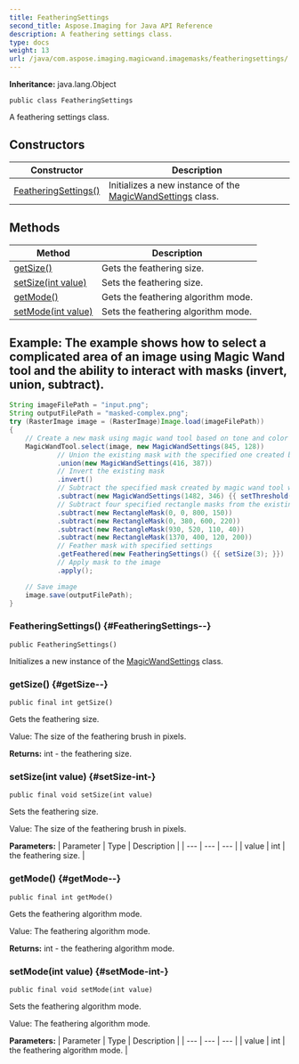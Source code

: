 ```yaml
---
title: FeatheringSettings
second_title: Aspose.Imaging for Java API Reference
description: A feathering settings class.
type: docs
weight: 13
url: /java/com.aspose.imaging.magicwand.imagemasks/featheringsettings/
---
```

**Inheritance:**
java.lang.Object
```
public class FeatheringSettings
```

A feathering settings class.
## Constructors

| Constructor | Description |
| --- | --- |
| [FeatheringSettings()](#FeatheringSettings--) | Initializes a new instance of the [MagicWandSettings](../../com.aspose.imaging.magicwand/magicwandsettings) class. |
## Methods

| Method | Description |
| --- | --- |
| [getSize()](#getSize--) | Gets the feathering size. |
| [setSize(int value)](#setSize-int-) | Sets the feathering size. |
| [getMode()](#getMode--) | Gets the feathering algorithm mode. |
| [setMode(int value)](#setMode-int-) | Sets the feathering algorithm mode. |

## Example: The example shows how to select a complicated area of an image using Magic Wand tool and the ability to interact with masks (invert, union, subtract).

``` java
String imageFilePath = "input.png";
String outputFilePath = "masked-complex.png";
try (RasterImage image = (RasterImage)Image.load(imageFilePath))
{
    // Create a new mask using magic wand tool based on tone and color of pixel (845, 128)
    MagicWandTool.select(image, new MagicWandSettings(845, 128))
            // Union the existing mask with the specified one created by magic wand tool
            .union(new MagicWandSettings(416, 387))
            // Invert the existing mask
            .invert()
            // Subtract the specified mask created by magic wand tool with specified threshold from the existing one
            .subtract(new MagicWandSettings(1482, 346) {{ setThreshold(69); }})
            // Subtract four specified rectangle masks from the existing mask one by one
            .subtract(new RectangleMask(0, 0, 800, 150))
            .subtract(new RectangleMask(0, 380, 600, 220))
            .subtract(new RectangleMask(930, 520, 110, 40))
            .subtract(new RectangleMask(1370, 400, 120, 200))
            // Feather mask with specified settings
            .getFeathered(new FeatheringSettings() {{ setSize(3); }})
            // Apply mask to the image
            .apply();

    // Save image
    image.save(outputFilePath);
}

```

### FeatheringSettings() {#FeatheringSettings--}
```
public FeatheringSettings()
```


Initializes a new instance of the [MagicWandSettings](../../com.aspose.imaging.magicwand/magicwandsettings) class.

### getSize() {#getSize--}
```
public final int getSize()
```


Gets the feathering size.

Value: The size of the feathering brush in pixels.

**Returns:**
int - the feathering size.
### setSize(int value) {#setSize-int-}
```
public final void setSize(int value)
```


Sets the feathering size.

Value: The size of the feathering brush in pixels.

**Parameters:**
| Parameter | Type | Description |
| --- | --- | --- |
| value | int | the feathering size. |

### getMode() {#getMode--}
```
public final int getMode()
```


Gets the feathering algorithm mode.

Value: The feathering algorithm mode.

**Returns:**
int - the feathering algorithm mode.
### setMode(int value) {#setMode-int-}
```
public final void setMode(int value)
```


Sets the feathering algorithm mode.

Value: The feathering algorithm mode.

**Parameters:**
| Parameter | Type | Description |
| --- | --- | --- |
| value | int | the feathering algorithm mode. |

